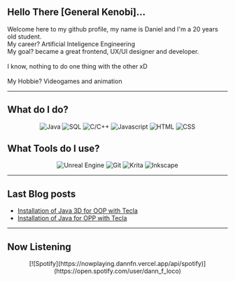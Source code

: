 <!--
Banner
-->

## Hello There [General Kenobi]...

Welcome here to my github profile, my name is Daniel and I'm a 20 years old student. 
<br>
My career? Artificial Inteligence Engineering
<br>
My goal? became a great frontend, UX/UI designer and developer. 
<br><br>
I know, nothing to do one thing with the other xD
<br><br>
My Hobbie? Videogames and animation 

---
## What do I do?

<p align="center">
  <img alt="Java" src="https://img.shields.io/badge/Java-Fluent-007396?logo=java&logoColor=white&style=for-the-badge">
  <img alt="SQL" src="https://img.shields.io/badge/SQL-Fluent-4479A1?logo=MySQL&logoColor=white&style=for-the-badge">
  <img alt="C/C++" src="https://img.shields.io/badge/C%2FC%2b%2b-Begginer-00599C?logo=C%2b%2b&logoColor=white&style=for-the-badge">
  <img alt="Javascript" src="https://img.shields.io/badge/Javascript-Intermediate-F7DF1E?logo=Javascript&logoColor=white&style=for-the-badge">
  <img alt="HTML" src="https://img.shields.io/badge/HTML%20-Proficient-E34F26?logo=HTML5&logoColor=white&style=for-the-badge">
  <img alt="CSS" src="https://img.shields.io/badge/CSS%20-Advanced-1572B6?logo=CSS3&logoColor=white&style=for-the-badge">
</p>

## What Tools do I use?

<p align="center">
  <img alt="Unreal Engine" src="https://img.shields.io/badge/Unreal%20Engine%20-Learning-313131?logo=Unreal%20Engine&logoColor=white&style=for-the-badge">
  <img alt="Git" src="https://img.shields.io/badge/Git%20-Proficient-F05032?logo=Git&logoColor=white&style=for-the-badge">
  <img alt="Krita" src="https://img.shields.io/badge/Krita%20-Basics-3BABFF?logo=Krita&logoColor=white&style=for-the-badge">
  <img alt="Inkscape" src="https://img.shields.io/badge/Inkscape%20-Basics-000000?logo=Inkscape&logoColor=white&style=for-the-badge">
</p>

---
## Last Blog posts
<!-- BLOG-POST-LIST:START -->
- [Installation of Java 3D for OOP with Tecla](https://dev.to/dannfn/installation-of-java-3d-for-oop-with-tecla-22a4)
- [Installation of Java for OPP with Tecla](https://dev.to/dannfn/installation-of-java-for-opp-with-tecla-3260)
<!-- BLOG-POST-LIST:END -->

---
## Now Listening
<div align="center">
  [![Spotify](https://nowplaying.dannfn.vercel.app/api/spotify)](https://open.spotify.com/user/dann_f_loco)
</div>
